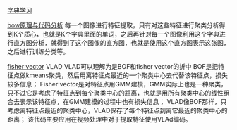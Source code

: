 [字典学习](https://www.cnblogs.com/hdu-zsk/p/5954658.html)

[bow原理与代码分析](https://blog.csdn.net/tiandijun/article/details/51143765)
每一个图像进行特征提取，只有对这些特征进行聚类分析得到K个质心，也就是K个字典里面的单词，之后再针对每一个图像利用这个字典进行直方图分析，就得到了这个图像的直方图，也就是使用这个直方图表示这张图，之后进行训练分类等。

[fisher vector](https://www.cnblogs.com/lutaitou/articles/6242636.html)
VLAD VLAD可以理解为是BOF和fisher vector的折中 BOF是把特征点做kmeans聚类，然后用离特征点最近的一个聚类中心去代替该特征点，损失较多信息； Fisher vector是对特征点用GMM建模，GMM实际上也是一种聚类，只不过它是考虑了特征点到每个聚类中心的距离，也就是用所有聚类中心的线性组合去表示该特征点，在GMM建模的过程中也有损失信息； VLAD像BOF那样，只考虑离特征点最近的聚类中心，VLAD保存了每个特征点到离它最近的聚类中心的距离； 该代码主要应用在视频处理中对于提取特征使用VLAd编码。 
